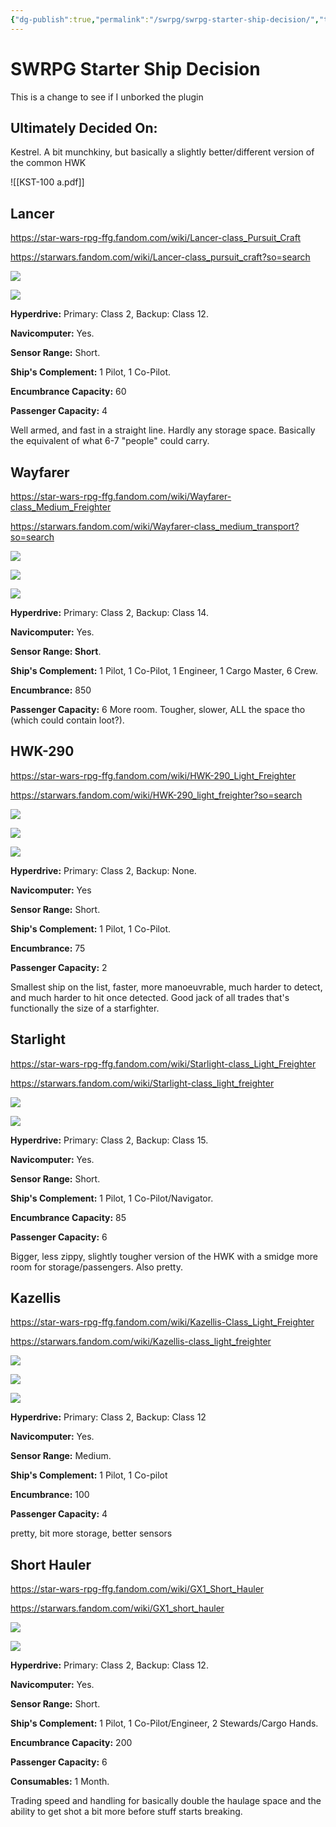 ```yaml
---
{"dg-publish":true,"permalink":"/swrpg/swrpg-starter-ship-decision/","title":"SWRPG Starter Ship Decision"}
---
```



# SWRPG Starter Ship Decision

This is a change to see if I unborked the plugin



## Ultimately Decided On:

Kestrel. A bit munchkiny, but basically a slightly better/different version of the common HWK

![[KST-100 a.pdf]]

## Lancer

https://star-wars-rpg-ffg.fandom.com/wiki/Lancer-class_Pursuit_Craft

https://starwars.fandom.com/wiki/Lancer-class_pursuit_craft?so=search

![](https://i.pinimg.com/originals/01/4d/bb/014dbb475f96b15c2e947c7ae213ee41.jpg)

![](Pasted%20image%2020231114062314%201.png)

**Hyperdrive:** Primary: Class 2, Backup: Class 12.

**Navicomputer:** Yes.

**Sensor Range:** Short.

**Ship's Complement:** 1 Pilot, 1 Co-Pilot.

**Encumbrance Capacity:** 60

**Passenger Capacity:** 4

Well armed, and fast in a straight line. Hardly any storage space. Basically the equivalent of what 6-7 "people" could carry. 

## Wayfarer

https://star-wars-rpg-ffg.fandom.com/wiki/Wayfarer-class_Medium_Freighter

https://starwars.fandom.com/wiki/Wayfarer-class_medium_transport?so=search

![](http://adampdevil.pbworks.com/f/1234476887/wayfarer_1.jpg)

![](https://vignette.wikia.nocookie.net/swse/images/e/e0/Wayfarer-Class_Medium_Transport_2.jpg/revision/latest?cb=20180601012314)

![](Pasted%20image%2020231114062810%201.png)

**Hyperdrive:** Primary: Class 2, Backup: Class 14.

**Navicomputer:** Yes.

**Sensor Range: Short**. 

**Ship's Complement:** 1 Pilot, 1 Co-Pilot, 1 Engineer, 1 Cargo Master, 6 Crew.

**Encumbrance:** 850

**Passenger Capacity:** 6
More room. Tougher, slower, ALL the space tho (which could contain loot?). 

## HWK-290

https://star-wars-rpg-ffg.fandom.com/wiki/HWK-290_Light_Freighter

https://starwars.fandom.com/wiki/HWK-290_light_freighter?so=search

![](https://static.wikia.nocookie.net/starwars/images/4/49/KananJarrus-SWZ85.png/revision/latest?cb=20210304030007)

![](https://images-wixmp-ed30a86b8c4ca887773594c2.wixmp.com/f/e5953ce0-4094-4796-aec9-790dcd94e846/d90kstc-0571d116-a685-4549-8277-f91692a39561.jpg/v1/fill/w_1024,h_663,q_75,strp/hwk_290_light_freighter_deck_plan_by_edisoncreative_d90kstc-fullview.jpg?token=eyJ0eXAiOiJKV1QiLCJhbGciOiJIUzI1NiJ9.eyJzdWIiOiJ1cm46YXBwOjdlMGQxODg5ODIyNjQzNzNhNWYwZDQxNWVhMGQyNmUwIiwiaXNzIjoidXJuOmFwcDo3ZTBkMTg4OTgyMjY0MzczYTVmMGQ0MTVlYTBkMjZlMCIsIm9iaiI6W1t7ImhlaWdodCI6Ijw9NjYzIiwicGF0aCI6IlwvZlwvZTU5NTNjZTAtNDA5NC00Nzk2LWFlYzktNzkwZGNkOTRlODQ2XC9kOTBrc3RjLTA1NzFkMTE2LWE2ODUtNDU0OS04Mjc3LWY5MTY5MmEzOTU2MS5qcGciLCJ3aWR0aCI6Ijw9MTAyNCJ9XV0sImF1ZCI6WyJ1cm46c2VydmljZTppbWFnZS5vcGVyYXRpb25zIl19.r7qiPvYyUEBBQjhEfieHK6NW9OYPSvTwbmsK3qRysZw)

![](Pasted%20image%2020231114063744%201.png)

**Hyperdrive:** Primary: Class 2, Backup: None.

**Navicomputer:** Yes

**Sensor Range:** Short.

**Ship's Complement:** 1 Pilot, 1 Co-Pilot.

**Encumbrance:** 75

**Passenger Capacity:** 2

Smallest ship on the list, faster, more manoeuvrable, much harder to detect, and much harder to hit once detected. Good jack of all trades that's functionally the size of a starfighter.

## Starlight

https://star-wars-rpg-ffg.fandom.com/wiki/Starlight-class_Light_Freighter

https://starwars.fandom.com/wiki/Starlight-class_light_freighter

![](https://i.pinimg.com/originals/96/14/d5/9614d59af0b7596385f1d7d26bdcd0a3.jpg)

![](Pasted%20image%2020231114063131%201.png)

**Hyperdrive:** Primary: Class 2, Backup: Class 15.

**Navicomputer:** Yes.

**Sensor Range:** Short.

**Ship's Complement:** 1 Pilot, 1 Co-Pilot/Navigator.

**Encumbrance Capacity:** 85

**Passenger Capacity:** 6

 Bigger, less zippy, slightly tougher version of the HWK with a smidge more room for storage/passengers. Also pretty. 

## Kazellis

https://star-wars-rpg-ffg.fandom.com/wiki/Kazellis-Class_Light_Freighter

https://starwars.fandom.com/wiki/Kazellis-class_light_freighter

![](https://vignette.wikia.nocookie.net/swse/images/3/3e/Kazellis-Class_Light_Freighter.jpg/revision/latest?cb=20200223205952)

![](https://images-wixmp-ed30a86b8c4ca887773594c2.wixmp.com/f/94d2e4c5-d3aa-40bc-85f0-53b4202a91bc/dfeap0k-1f1feb4c-ab8e-4867-8e5a-4cee0d0803a7.png/v1/fill/w_1125,h_711,q_70,strp/kazellis_class_light_freighter_by_kairoland_dfeap0k-pre.jpg?token=eyJ0eXAiOiJKV1QiLCJhbGciOiJIUzI1NiJ9.eyJzdWIiOiJ1cm46YXBwOjdlMGQxODg5ODIyNjQzNzNhNWYwZDQxNWVhMGQyNmUwIiwiaXNzIjoidXJuOmFwcDo3ZTBkMTg4OTgyMjY0MzczYTVmMGQ0MTVlYTBkMjZlMCIsIm9iaiI6W1t7ImhlaWdodCI6Ijw9ODA5IiwicGF0aCI6IlwvZlwvOTRkMmU0YzUtZDNhYS00MGJjLTg1ZjAtNTNiNDIwMmE5MWJjXC9kZmVhcDBrLTFmMWZlYjRjLWFiOGUtNDg2Ny04ZTVhLTRjZWUwZDA4MDNhNy5wbmciLCJ3aWR0aCI6Ijw9MTI4MCJ9XV0sImF1ZCI6WyJ1cm46c2VydmljZTppbWFnZS5vcGVyYXRpb25zIl19.wyXlKo7od9O_FANF3XnMDKRWmM24UBmE9hRkPG6u1Ak)

![](Pasted%20image%2020231114064537%201.png)

**Hyperdrive:** Primary: Class 2, Backup: Class 12

**Navicomputer:** Yes.

**Sensor Range:** Medium.

**Ship's Complement:** 1 Pilot, 1 Co-pilot

**Encumbrance:** 100

**Passenger Capacity:** 4

pretty, bit more storage, better sensors

## Short Hauler

https://star-wars-rpg-ffg.fandom.com/wiki/GX1_Short_Hauler

https://starwars.fandom.com/wiki/GX1_short_hauler

![](https://i.pinimg.com/originals/d4/99/0b/d4990bcd49829d67081863182b13af18.png)

![](Pasted%20image%2020231114064811%201.png)

**Hyperdrive:** Primary: Class 2, Backup: Class 12.

**Navicomputer:** Yes.

**Sensor Range:** Short.

**Ship's Complement:** 1 Pilot, 1 Co-Pilot/Engineer, 2 Stewards/Cargo Hands.

**Encumbrance Capacity:** 200

**Passenger Capacity:** 6

**Consumables:** 1 Month.

Trading speed and handling for basically double the haulage space and the ability to get shot a bit more before stuff starts breaking. 
